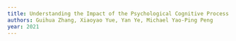 ```yaml
---
title: Understanding the Impact of the Psychological Cognitive Process on Student Learning Satisfaction: Combination of the Social Cognitive Career Theory and SOR Model
authors: Guihua Zhang, Xiaoyao Yue, Yan Ye, Michael Yao-Ping Peng
year: 2021
---
```



